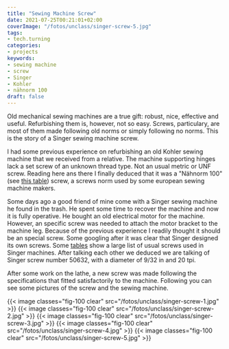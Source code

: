 ```yaml
---
title: "Sewing Machine Screw"
date: 2021-07-25T00:21:01+02:00
coverImage: "/fotos/unclass/singer-screw-5.jpg"
tags:
- tech.turning
categories:
- projects
keywords:
- sewing machine
- screw
- Singer
- Kohler
- nähnorm 100
draft: false
---
```


Old mechanical sewing machines are a true gift: robust, nice,
effective and useful. Refurbishing them is, however, not so
easy. Screws, particulary, are most of them made following old norms
or simply following no norms. This is the story of a Singer sewing
machine screw.

<!--more-->

I had some previous experience on refurbishing an old Kohler sewing
machine that we received from a relative. The machine supporting
hinges lack a set screw of an unknown thread type. Not an usual metric
or UNF screw. Reading here ans there I finally deduced that it was a
"Nähnorm 100" (see [this
table](https://www.gewinde-normen.de/en/sewing-machine-thread.html
"Nähnorm 100 screws table")) screw, a screws norm used by some
european sewing machine makers.

Some days ago a good friend of mine come with a Singer sewing machine
he found in the trash. He spent some time to recover the machine and
now it is fully operative. He bought an old electrical motor for the
machine. However, an specific screw was needed to attach the motor
bracket to the machine leg. Because of the previous experience I
readily thought it should be an special screw. Some googling after it
was clear that Singer designed its own screws. Some
[tables](https://www.singersewinginfo.co.uk/screw_threads "Singer
screws table") show a large list of usual screws used in Singer
machines. After talking each other we deduced we are talking of Singer
screw number 50632, with a diameter of 9/32 in and 20 tpi.

After some work on the lathe, a new screw was made following the
specifications that fitted satisfactorily to the machine. Following
you can see some pictures of the screw and the sewing machine.

{{< image classes="fig-100 clear"  src="/fotos/unclass/singer-screw-1.jpg" >}}
{{< image classes="fig-100 clear"  src="/fotos/unclass/singer-screw-2.jpg" >}}
{{< image classes="fig-100 clear"  src="/fotos/unclass/singer-screw-3.jpg" >}}
{{< image classes="fig-100 clear"  src="/fotos/unclass/singer-screw-4.jpg" >}}
{{< image classes="fig-100 clear"  src="/fotos/unclass/singer-screw-5.jpg" >}}
